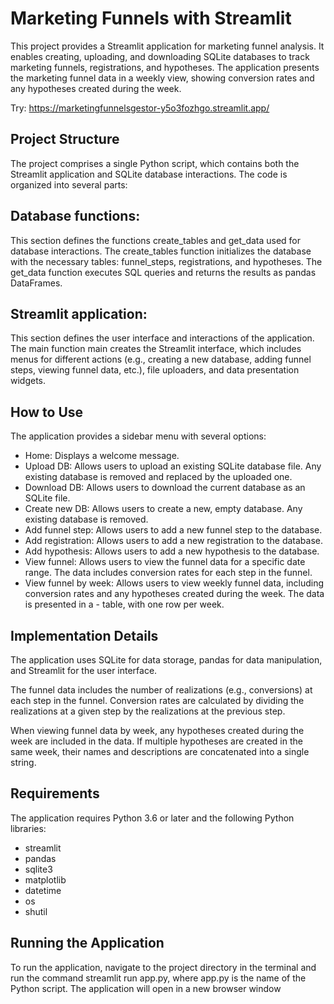 # Marketing Funnels with Streamlit
This project provides a Streamlit application for marketing funnel analysis. It enables creating, uploading, and downloading SQLite databases to track marketing funnels, registrations, and hypotheses. The application presents the marketing funnel data in a weekly view, showing conversion rates and any hypotheses created during the week.

Try: https://marketingfunnelsgestor-y5o3fozhgo.streamlit.app/

## Project Structure
The project comprises a single Python script, which contains both the Streamlit application and SQLite database interactions. The code is organized into several parts:

## Database functions: 
This section defines the functions create_tables and get_data used for database interactions. The create_tables function initializes the database with the necessary tables: funnel_steps, registrations, and hypotheses. The get_data function executes SQL queries and returns the results as pandas DataFrames.

## Streamlit application: 
This section defines the user interface and interactions of the application. The main function main creates the Streamlit interface, which includes menus for different actions (e.g., creating a new database, adding funnel steps, viewing funnel data, etc.), file uploaders, and data presentation widgets.

## How to Use
The application provides a sidebar menu with several options:

- Home: Displays a welcome message.
- Upload DB: Allows users to upload an existing SQLite database file. Any existing database is removed and replaced by the uploaded one.
- Download DB: Allows users to download the current database as an SQLite file.
- Create new DB: Allows users to create a new, empty database. Any existing database is removed.
- Add funnel step: Allows users to add a new funnel step to the database.
- Add registration: Allows users to add a new registration to the database.
- Add hypothesis: Allows users to add a new hypothesis to the database.
- View funnel: Allows users to view the funnel data for a specific date range. The data includes conversion rates for each step in the funnel.
- View funnel by week: Allows users to view weekly funnel data, including conversion rates and any hypotheses created during the week. The data is presented in a - table, with one row per week.

  
## Implementation Details
The application uses SQLite for data storage, pandas for data manipulation, and Streamlit for the user interface.

The funnel data includes the number of realizations (e.g., conversions) at each step in the funnel. Conversion rates are calculated by dividing the realizations at a given step by the realizations at the previous step.

When viewing funnel data by week, any hypotheses created during the week are included in the data. If multiple hypotheses are created in the same week, their names and descriptions are concatenated into a single string.

## Requirements
The application requires Python 3.6 or later and the following Python libraries:

- streamlit
- pandas
- sqlite3
- matplotlib
- datetime
- os
- shutil

## Running the Application
To run the application, navigate to the project directory in the terminal and run the command streamlit run app.py, where app.py is the name of the Python script. The application will open in a new browser window
